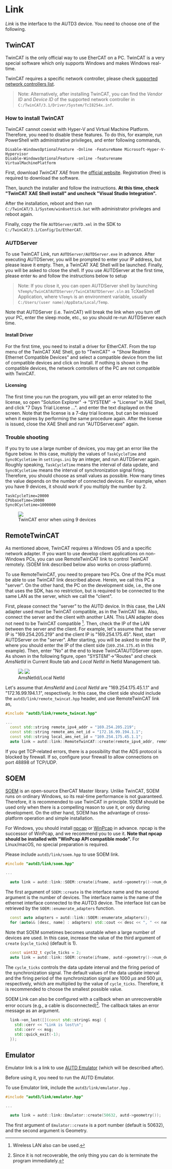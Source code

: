 # Link

_Link_ is the interface to the AUTD3 device.
You need to choose one of the following.

## TwinCAT

TwinCAT is the only official way to use EherCAT on a PC.
TwinCAT is a very special software which only supports Windows and makes Windows real-time.

TwinCAT requires a specific network controller, please check [supported network controllers list](https://infosys.beckhoff.com/english.php?content=../content/1033/tc3_overview/9309844363.html&id=).

> Note: Alternatively, after installing TwinCAT, you can find the _Vendor ID_ and _Device ID_ of the supported network controller in `C:/TwinCAT/3.1/Driver/System/TcI8254x.inf`.

### How to install TwinCAT

TwinCAT cannot coexist with Hyper-V and Virtual Machine Platform.
Therefore, you need to disable these features.
To do this, for example, run PowerShell with administrative privileges, and enter following commands,
```
Disable-WindowsOptionalFeature -Online -FeatureName Microsoft-Hyper-V-Hypervisor
Disable-WindowsOptionalFeature -online -featurename VirtualMachinePlatform
```

First, download _TwinCAT XAE_ from the [official website](https://www.beckhoff.com/en-en/).
Registration (free) is required to download the software.

Then, launch the installer and follow the instructions.
**At this time, check "TwinCAT XAE Shell install" and uncheck "Visual Studio Integration".**

After the installation, reboot and then run `C:/TwinCAT/3.1/System/win8settick.bat` with administrator privileges and reboot again.

Finally, copy the file `AUTDServer/AUTD.xml` in the SDK to `C:/TwinCAT/3.1/Config/Io/EtherCAT`.

### AUTDServer

To use TwinCAT Link, run `AUTDServer/AUTDServer.exe` in advance.
After executing AUTDServer, you will be prompted to enter your IP address, but please leave it empty.
Then, a TwinCAT XAE Shell will be launched.
Finally, you will be asked to close the shell.
If you use AUTDServer at the first time, please enter `No` and follow the instructions below to setup 

> Note: If you close it, you can open AUTDServer shell by launching `%Temp%/TwinCATAUTDServer/TwinCATAUTDServer.sln` as TcXaeShell Application, where `%Temp%` is an environment variable, usually `C:/Users/(user name)/AppData/Local/Temp`.

Note that AUTDServer (i.e. TwinCAT) will break the link when you turn off your PC, enter the sleep mode, etc., so you should re-run AUTDServer each time.

#### Install Driver

For the first time, you need to install a driver for EtherCAT.
From the top menu of the TwinCAT XAE Shell, go to "TwinCAT" -> "Show Realtime Ethernet Compatible Devices" and select a compatible device from the list of compatible devices and click on Install.
If nothing is shown in the compatible devices, the network controllers of the PC are not compatible with TwinCAT.

#### Licensing

The first time you run the program, you will get an error related to the license, so open "Solution Explorer" -> "SYSTEM" -> "License" in XAE Shell, and click "7 Days Trial License ...". and enter the text displayed on the screen.
Note that the license is a 7-day trial license, but can be reissued when it expires by performing the same procedure again.
After the license is issued, close the XAE Shell and run "AUTDServer.exe" again.

### Trouble shooting

If you try to use a large number of devices, you may get an error like the figure below.
In this case, multiply the values of `TaskCycleTime` and `Sync0Cycletime` in `settings.ini` by an integer, and run AUTDServer again.
Roughly speaking, `TaskCycleTime` means the interval of data update, and `Sync0Cycletime` means the interval of synchronization signal firing.
Therefore, you should choose as small values as possible.
How many times the value depends on the number of connected devices.
For example, when you have 9 devices, it should work if you multiply the number by 2.

```
TaskCycleTime=20000
CPUbaseTime=10000
Sync0Cycletime=1000000
```

<figure>
  <img src="https://raw.githubusercontent.com/shinolab/autd3-library-software/master/book/src/fig/Users_Manual/tcerror.jpg"/>
  <figcaption>TwinCAT error when using 9 devices</figcaption>
</figure>

## RemoteTwinCAT

As mentioned above, TwinCAT requires a Windows OS and a specific network adapter.
If you want to use develop client applications on non-Windows PCs, you can use RemoteTwinCAT link to control TwinCAT remotely.
(SOEM link described below also works on cross-platform).

To use RemoteTwinCAT, you need to prepare two PCs.
One of the PCs must be able to use TwinCAT link described above.
Herein, we call this PC a "server".
On the other hand, the PC on the development side, i.e., the one that uses the SDK, has no restriction, but is required to be connected to the same LAN as the server, which we call the "client".

First, please connect the "server" to the AUTD device.
In this case, the LAN adapter used must be TwinCAT compatible, as in the TwinCAT link.
Also, connect the server and the client with another LAN.
This LAN adapter does not need to be TwinCAT compatible [^fn_remote_twin].
Then, check the IP of the LAN between the server and the client.
For example, let's assume that the server IP is "169.254.205.219" and the client IP is "169.254.175.45".
Next, start AUTDServer on the "server".
After starting, you will be asked to enter the IP, where you should enter the IP of the client side (`169.254.175.45` in this example).
Then, enter "No" at the end to leave TwinCATAUTDServer open.
As shown in the following figure, open "SYSTEM"→"Routes" and check _AmsNetId_ in Current Route tab and _Local NetId_ in NetId Management tab.

<figure>
  <img src="https://raw.githubusercontent.com/shinolab/autd3-library-software/master/book/src/fig/Users_Manual/Current_Route.jpg"/>
  <img src="https://raw.githubusercontent.com/shinolab/autd3-library-software/master/book/src/fig/Users_Manual/NetId_Management.jpg"/>
  <figcaption>AmsNetId/Local NetId</figcaption>
</figure>

Let's assume that _AmsNetId_ and _Local NetId_ are "169.254.175.45.1.1" and "172.16.99.194.1.1", respectively.
In this case, the client side should include the `autd3/link/remote_twincat.hpp` header, and use RemoteTwinCAT link as,
```cpp
#include "autd3/link/remote_twincat.hpp"

...
  const std::string remote_ipv4_addr = "169.254.205.219";
  const std::string remote_ams_net_id = "172.16.99.194.1.1";
  const std::string local_ams_net_id = "169.254.175.45.1.1";
  auto link = autd::link::RemoteTwinCAT::create(remote_ipv4_addr, remote_ams_net_id, local_ams_net_id);
```

If you get TCP-related errors, there is a possibility that the ADS protocol is blocked by firewall.
If so, configure your firewall to allow connections on port 48898 of TCP/UDP.

## SOEM

[SOEM](https://github.com/OpenEtherCATsociety/SOEM) is an open-source EherCAT Master library.
Unlike TwinCAT, SOEM runs on ordinary Windows, so its real-time performance is not guaranteed.
Therefore, it is recommended to use TwinCAT in principle.
SOEM should be used only when there is a compelling reason to use it, or only during development.
On the other hand, SOEM has the advantage of cross-platform operation and simple installation.

For Windows, you should install [npcap](https://nmap.org/npcap/) or [WinPcap](https://www.winpcap.org/) in advance.
npcap is the successor of WinPcap, and we recommend you to use it.
**Note that npcap should be installed with "WinPcap API compatible mode".**
For Linux/macOS, no special preparation is required.

Please include `autd3/link/soem.hpp` to use SOEM link.
```cpp
#include "autd3/link/soem.hpp"

...

  auto link = autd::link::SOEM::create(ifname, autd->geometry()->num_devices());
```
The first argument of `SOEM::create` is the interface name and the second argument is the number of devices.
The interface name is the name of the ethernet interface connected to the AUTD3 device.
The interface list can be retrieved by the `SOEM::enumerate_adapters` function.
```cpp
  const auto adapters = autd::link::SOEM::enumerate_adapters();
  for (auto&& [desc, name] : adapters) std::cout << desc << ", " << name << std::endl;
```

Note that SOEM sometimes becomes unstable when a large number of devices are used.
In this case, increase the value of the third argument of `create` (`cycle_ticks`) (default is 1).
```cpp
  const uint32_t cycle_ticks = 2;
  auto link = autd::link::SOEM::create(ifname, autd->geometry()->num_devices(), cycle_ticks);
```
The `cycle_ticks` controls the data update interval and the firing period of the synchronization signal.
The default values of the data update interval and the firing period of the synchronization signal are $\SI{1000}{μs}$ and $\SI{500}{μs}$, respectively, which are multiplied by the value of `cycle_ticks`.
Therefore, it is recommended to choose the smallest possible value.

SOEM Link can also be configured with a callback when an unrecoverable error occurs (e.g., a cable is disconnected)[^fn_soem_err].
The callback takes an error message as an argument.
```cpp
  link->on_lost([](const std::string& msg) {
    std::cerr << "Link is lost\n";
    std::cerr << msg;
    std::quick_exit(-1);
  });
```

## Emulator

Emulator link is a link to use [AUTD Emulator](https://github.com/shinolab/autd-emulator) (which will be described after).

Before using it, you need to run the AUTD Emulator.

To use Emulator link, include the `autd3/link/emulator.hpp` .
```cpp
#include "autd3/link/emulator.hpp"

...

  auto link = autd::link::Emulator::create(50632, autd->geometry());
```
The first argument of `Emulator::create` is a port number (default is 50632), and the second argument is Geometry.

[^fn_remote_twin]: Wireless LAN also can be used.

[^fn_soem_err]: Since it is not recoverable, the only thing you can do is terminate the program immediately.

